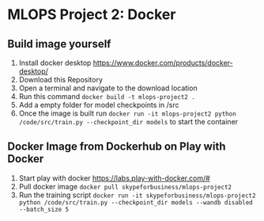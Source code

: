 # MLOPS Project 2: Docker

## Build image yourself
1. Install docker desktop https://www.docker.com/products/docker-desktop/
2. Download this Repository
3. Open a terminal and navigate to the download location
4. Run this command ```docker build -t mlops-project2 .```
5. Add a empty folder for model checkpoints in /src
6. Once the image is built run ```docker run -it mlops-project2 python /code/src/train.py --checkpoint_dir models``` to start the container

## Docker Image from Dockerhub on Play with Docker
1. Start play with docker https://labs.play-with-docker.com/#
2. Pull docker image ```docker pull skypeforbusiness/mlops-project2```
3. Run the training script ```docker run -it skypeforbusiness/mlops-project2 python /code/src/train.py --checkpoint_dir models --wandb disabled --batch_size 5```
